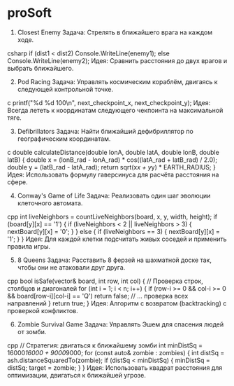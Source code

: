 # proSoft
1. Closest Enemy
Задача: Стрелять в ближайшего врага на каждом ходе.

csharp
if (dist1 < dist2)
    Console.WriteLine(enemy1);
else
    Console.WriteLine(enemy2);
Идея: Сравнить расстояния до двух врагов и выбрать ближайшего.

2. Pod Racing
Задача: Управлять космическим кораблём, двигаясь к следующей контрольной точке.

c
printf("%d %d 100\n", next_checkpoint_x, next_checkpoint_y);
Идея: Всегда лететь к координатам следующего чекпоинта на максимальной тяге.

3. Defibrillators
Задача: Найти ближайший дефибриллятор по географическим координатам.

c
double calculateDistance(double lonA, double latA, double lonB, double latB) {
    double x = (lonB_rad - lonA_rad) * cos((latA_rad + latB_rad) / 2.0);
    double y = (latB_rad - latA_rad);
    return sqrt(x*x + y*y) * EARTH_RADIUS;
}
Идея: Использовать формулу гаверсинуса для расчёта расстояния на сфере.

4. Conway's Game of Life
Задача: Реализовать один шаг эволюции клеточного автомата.

cpp
int liveNeighbors = countLiveNeighbors(board, x, y, width, height);
if (board[y][x] == '1') {
    if (liveNeighbors < 2 || liveNeighbors > 3) {
        nextBoard[y][x] = '0';
    }
} else {
    if (liveNeighbors == 3) {
        nextBoard[y][x] = '1';
    }
}
Идея: Для каждой клетки подсчитать живых соседей и применить правила игры.

5. 8 Queens
Задача: Расставить 8 ферзей на шахматной доске так, чтобы они не атаковали друг друга.

cpp
bool isSafe(vector<string>& board, int row, int col) {
    // Проверка строк, столбцов и диагоналей
    for (int i = 1; i < n; i++) {
        if (row-i >= 0 && col-i >= 0 && board[row-i][col-i] == 'Q') return false;
        // ... проверка всех направлений
    }
    return true;
}
Идея: Алгоритм с возвратом (backtracking) с проверкой конфликтов.

6. Zombie Survival Game
Задача: Управлять Эшем для спасения людей от зомби.

cpp
// Стратегия: двигаться к ближайшему зомби
int minDistSq = 16000*16000 + 9000*9000;
for (const auto& zombie : zombies) {
    int distSq = ash.distanceSquaredTo(zombie);
    if (distSq < minDistSq) {
        minDistSq = distSq;
        target = zombie;
    }
}
Идея: Использовать квадрат расстояния для оптимизации, двигаться к ближайшей угрозе.
